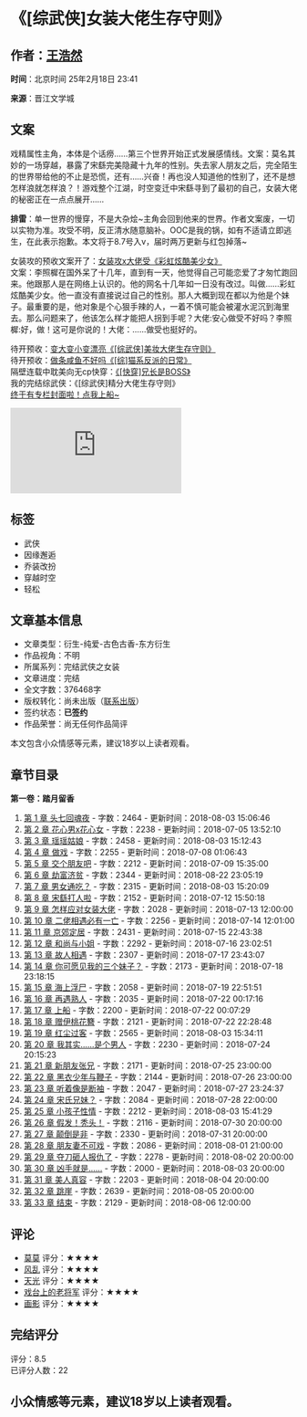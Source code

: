 # 《[综武侠]女装大佬生存守则》

## 作者：[王浩然](http://www.jjwxc.net/oneauthor.php?authorid=2169444)

**时间**：北京时间 25年2月18日 23:41  

**来源**：晋江文学城  

## 文案

戏精属性主角，本体是个话痨……第三个世界开始正式发展感情线。文案：莫名其妙的一场穿越，暴露了宋繇完美隐藏十九年的性别。失去家人朋友之后，完全陌生的世界带给他的不止是恐慌，还有……兴奋！再也没人知道他的性别了，还不是想怎样浪就怎样浪？！游戏整个江湖，时空变迁中宋繇寻到了最初的自己，女装大佬的秘密正在一点点展开……  

**排雷**：单一世界的慢穿，不是大杂烩~主角会回到他来的世界。作者文案废，一切以实物为准。攻受不明，反正清水随意脑补。OOC是我的锅，如有不适请立即逃生，在此表示抱歉。本文将于8.7号入v，届时两万更新与红包掉落~  

女装攻的预收文案开了：[女装攻x大佬受《彩虹炫酷美少女》](http://www.jjwxc.net/onebook.php?novelid=3885549)  
文案：李照樨在国外呆了十几年，直到有一天，他觉得自己可能恋爱了才匆忙跑回来。他跟那人是在网络上认识的。他的网名十几年如一日没有改过。叫做……彩虹炫酷美少女。他一直没有直接说过自己的性别。那人大概到现在都以为他是个妹子。最重要的是，他对象是个心狠手辣的人，一着不慎可能会被灌水泥沉到海里去。那么问题来了，他该怎么样才能把人拐到手呢？大佬:安心做受不好吗？李照樨:好，做！这可是你说的！大佬：……做受也挺好的。  

待开预收：[变大变小变漂亮《[综武侠]美妆大佬生存守则》](http://www.jjwxc.net/onebook.php?novelid=3446240)  
待开预收：[做条咸鱼不好吗《[综]猫系反派的日常》](http://www.jjwxc.net/onebook.php?novelid=3516319)  
隔壁连载中耽美向无cp快穿：[《[快穿]兄长是BOSS》](http://www.jjwxc.net/onebook.php?novelid=3876587)  
我的完结综武侠：《[综武侠]精分大佬生存守则》  
[终于有专栏封面啦！点我上船~](http://www.jjwxc.net/oneauthor.php?authorid=2169444)

![封面](https://i9-static.jjwxc.net/novelimage.php?novelid=3434010&coverid=194&ver=f80f2b2c0efbcc201a8a5cf2b6fad857)

## 标签
- 武侠
- 因缘邂逅
- 乔装改扮
- 穿越时空
- 轻松

## 文章基本信息

- 文章类型：衍生-纯爱-古色古香-东方衍生
- 作品视角：不明
- 所属系列：完结武侠之女装
- 文章进度：完结
- 全文字数：376468字
- 版权转化：尚未出版（[联系出版](//www.jjwxc.net/aboutus/#fragment-29)）
- 签约状态：**已签约**
- 作品荣誉：尚无任何作品简评

本文包含小众情感等元素，建议18岁以上读者观看。

## 章节目录

**第一卷：踏月留香**
1. [第 1 章 头七回魂夜](http://www.jjwxc.net/onebook.php?novelid=3434010&chapterid=1) - 字数：2464 - 更新时间：2018-08-03 15:06:46
2. [第 2 章 花心男x花心女](http://www.jjwxc.net/onebook.php?novelid=3434010&chapterid=2) - 字数：2238 - 更新时间：2018-07-05 13:52:10
3. [第 3 章 瑶瑶姑娘](http://www.jjwxc.net/onebook.php?novelid=3434010&chapterid=3) - 字数：2458 - 更新时间：2018-08-03 15:12:43
4. [第 4 章 做戏](http://www.jjwxc.net/onebook.php?novelid=3434010&chapterid=4) - 字数：2255 - 更新时间：2018-07-08 01:06:43
5. [第 5 章 交个朋友吧](http://www.jjwxc.net/onebook.php?novelid=3434010&chapterid=5) - 字数：2212 - 更新时间：2018-07-09 15:35:00
6. [第 6 章 劫富济贫](http://www.jjwxc.net/onebook.php?novelid=3434010&chapterid=6) - 字数：2344 - 更新时间：2018-08-22 23:05:19
7. [第 7 章 男女通吃？](http://www.jjwxc.net/onebook.php?novelid=3434010&chapterid=7) - 字数：2315 - 更新时间：2018-08-03 15:20:09
8. [第 8 章 宋繇打人啦](http://www.jjwxc.net/onebook.php?novelid=3434010&chapterid=8) - 字数：2152 - 更新时间：2018-07-12 15:50:18
9. [第 9 章 怎样应对女装大佬](http://www.jjwxc.net/onebook.php?novelid=3434010&chapterid=9) - 字数：2028 - 更新时间：2018-07-13 12:00:00
10. [第 10 章 二佬相遇必有一亡](http://www.jjwxc.net/onebook.php?novelid=3434010&chapterid=10) - 字数：2256 - 更新时间：2018-07-14 12:01:00
11. [第 11 章 京郊定居](http://www.jjwxc.net/onebook.php?novelid=3434010&chapterid=11) - 字数：2431 - 更新时间：2018-07-15 22:43:38
12. [第 12 章 和尚与小姐](http://www.jjwxc.net/onebook.php?novelid=3434010&chapterid=12) - 字数：2292 - 更新时间：2018-07-16 23:02:51
13. [第 13 章 故人相遇](http://www.jjwxc.net/onebook.php?novelid=3434010&chapterid=13) - 字数：2307 - 更新时间：2018-07-17 23:43:07
14. [第 14 章 你可愿见我的三个妹子？](http://www.jjwxc.net/onebook.php?novelid=3434010&chapterid=14) - 字数：2173 - 更新时间：2018-07-18 23:18:15
15. [第 15 章 海上浮尸](http://www.jjwxc.net/onebook.php?novelid=3434010&chapterid=15) - 字数：2058 - 更新时间：2018-07-19 22:51:51
16. [第 16 章 再遇熟人](http://www.jjwxc.net/onebook.php?novelid=3434010&chapterid=16) - 字数：2035 - 更新时间：2018-07-22 00:17:16
17. [第 17 章 上船](http://www.jjwxc.net/onebook.php?novelid=3434010&chapterid=17) - 字数：2200 - 更新时间：2018-07-22 00:07:29
18. [第 18 章 赠伊桃花簪](http://www.jjwxc.net/onebook.php?novelid=3434010&chapterid=18) - 字数：2121 - 更新时间：2018-07-22 22:28:48
19. [第 19 章 红尘过客](http://www.jjwxc.net/onebook.php?novelid=3434010&chapterid=19) - 字数：2565 - 更新时间：2018-08-03 15:34:11
20. [第 20 章 我其实……是个男人](http://www.jjwxc.net/onebook.php?novelid=3434010&chapterid=20) - 字数：2230 - 更新时间：2018-07-24 20:15:23
21. [第 21 章 新朋友张兄](http://www.jjwxc.net/onebook.php?novelid=3434010&chapterid=21) - 字数：2171 - 更新时间：2018-07-25 23:00:00
22. [第 22 章 黑衣少年与鞭子](http://www.jjwxc.net/onebook.php?novelid=3434010&chapterid=22) - 字数：2144 - 更新时间：2018-07-26 23:00:00
23. [第 23 章 听着像是断袖](http://www.jjwxc.net/onebook.php?novelid=3434010&chapterid=23) - 字数：2047 - 更新时间：2018-07-27 23:24:37
24. [第 24 章 宋氏兄妹？](http://www.jjwxc.net/onebook.php?novelid=3434010&chapterid=24) - 字数：2084 - 更新时间：2018-07-28 22:00:00
25. [第 25 章 小孩子性情](http://www.jjwxc.net/onebook.php?novelid=3434010&chapterid=25) - 字数：2212 - 更新时间：2018-08-03 15:41:29
26. [第 26 章 假发！秃头！](http://www.jjwxc.net/onebook.php?novelid=3434010&chapterid=26) - 字数：2116 - 更新时间：2018-07-30 20:00:00
27. [第 27 章 颠倒是非](http://www.jjwxc.net/onebook.php?novelid=3434010&chapterid=27) - 字数：2330 - 更新时间：2018-07-31 20:00:00
28. [第 28 章 朋友妻不可戏](http://www.jjwxc.net/onebook.php?novelid=3434010&chapterid=28) - 字数：2086 - 更新时间：2018-08-01 21:00:00
29. [第 29 章 夺刀砸人报仇了](http://www.jjwxc.net/onebook.php?novelid=3434010&chapterid=29) - 字数：2278 - 更新时间：2018-08-02 20:00:00
30. [第 30 章 凶手就是……](http://www.jjwxc.net/onebook.php?novelid=3434010&chapterid=30) - 字数：2000 - 更新时间：2018-08-03 20:00:00
31. [第 31 章 美人真容](http://www.jjwxc.net/onebook.php?novelid=3434010&chapterid=31) - 字数：2203 - 更新时间：2018-08-04 20:00:00
32. [第 32 章 跳崖](http://www.jjwxc.net/onebook.php?novelid=3434010&chapterid=32) - 字数：2639 - 更新时间：2018-08-05 20:00:00
33. [第 33 章 结束](http://www.jjwxc.net/onebook.php?novelid=3434010&chapterid=33) - 字数：2129 - 更新时间：2018-08-06 12:00:00

## 评论
- [莫莫](//www.jjwxc.net/onereader.php?readerid=27232510) 评分：★★★★
- [风乱](//www.jjwxc.net/onereader.php?readerid=17319012) 评分：★★★★
- [天光](//www.jjwxc.net/onereader.php?readerid=20171597) 评分：★★★★
- [戏台上的老将军](//www.jjwxc.net/onereader.php?readerid=17947564) 评分：★★★★
- [画影](//www.jjwxc.net/onereader.php?readerid=18670759) 评分：★★★★

## 完结评分
评分：8.5  
已评分人数：22

## 小众情感等元素，建议18岁以上读者观看。